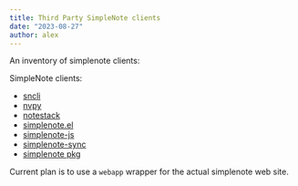 ```yaml
---
title: Third Party SimpleNote clients
date: "2023-08-27"
author: alex
---
```

An inventory of simplenote clients:

SimpleNote clients:

- [sncli](https://github.com/insanum/sncli)
- [nvpy](https://github.com/cpbotha/nvpy)
- [notestack](https://github.com/brittohalloran/notestack)
- [simplenote.el](https://github.com/dotemacs/simplenote.el)
- [simplenote-js](https://github.com/carlo/simplenote-js)
- [simplenote-sync](https://www.npmjs.com/package/simplenote-sync)
- [simplenote pkg](https://www.npmjs.com/package/simplenote)

Current plan is to use a `webapp` wrapper for the actual
simplenote web site.


